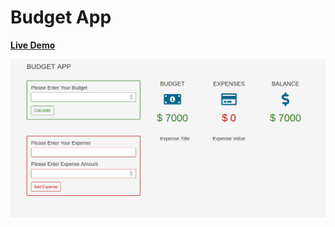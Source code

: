 # Budget App

[**Live Demo**](https://budgetapp001.netlify.app)

![Image App](https://raw.githubusercontent.com/marville001/Budget-App/master/budget%20app.png)
